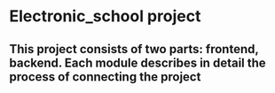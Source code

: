 # Electronic_school project

## This project consists of two parts: frontend, backend. Each module describes in detail the process of connecting the project

